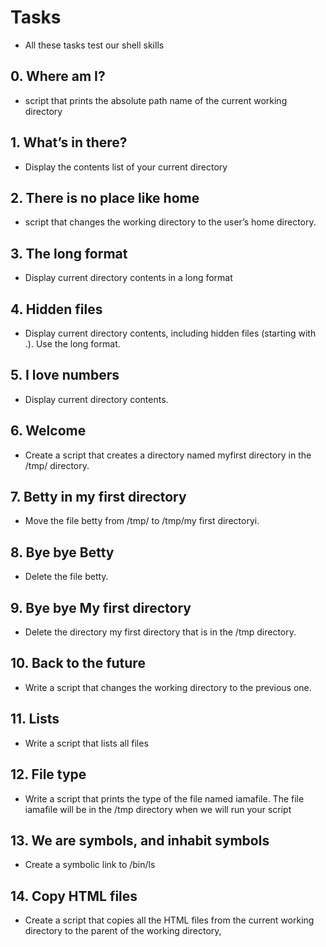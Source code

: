 # Tasks
* All these tasks test our shell skills
## 0. Where am I?
* script that prints the absolute path name of the current working directory
## 1. What’s in there?
* Display the contents list of your current directory
## 2. There is no place like home
* script that changes the working directory to the user’s home directory.
## 3. The long format
* Display current directory contents in a long format
## 4. Hidden files
* Display current directory contents, including hidden files (starting with .). Use the long format.
## 5. I love numbers
* Display current directory contents.
## 6. Welcome
* Create a script that creates a directory named myfirst directory in the /tmp/ directory.
## 7. Betty in my first directory
* Move the file betty from /tmp/ to /tmp/my first directoryi.
## 8. Bye bye Betty
* Delete the file betty.
## 9. Bye bye My first directory
* Delete the directory my first directory that is in the /tmp directory.
## 10. Back to the future
* Write a script that changes the working directory to the previous one.
## 11. Lists
* Write a script that lists all files 
## 12. File type
* Write a script that prints the type of the file named iamafile. The file iamafile will be in the /tmp directory when we will run your script
## 13. We are symbols, and inhabit symbols
* Create a symbolic link to /bin/ls
## 14. Copy HTML files
* Create a script that copies all the HTML files from the current working directory to the parent of the working directory,

